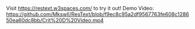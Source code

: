 Visit https://restext.w3spaces.com/ to try it out!
Demo Video: https://github.com/Mkswll/ResText/blob/f9ec8c95a2df9567763fe608c128650ea60dc8bb/Crit%20D%20Video.mp4
